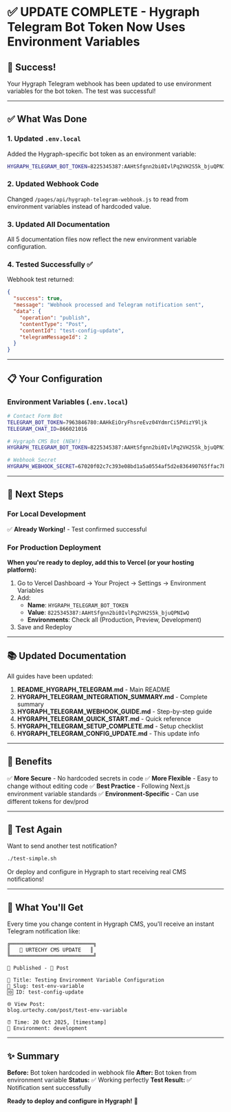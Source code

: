 # ✅ UPDATE COMPLETE - Hygraph Telegram Bot Token Now Uses Environment Variables

## 🎉 Success!

Your Hygraph Telegram webhook has been updated to use environment variables for the bot token. The test was successful!

---

## ✅ What Was Done

### 1. Updated `.env.local`

Added the Hygraph-specific bot token as an environment variable:

```bash
HYGRAPH_TELEGRAM_BOT_TOKEN=8225345387:AAHtSfgnn2bi0IvlPq2VH2S5k_bjuQPNIwQ
```

### 2. Updated Webhook Code

Changed `/pages/api/hygraph-telegram-webhook.js` to read from environment variables instead of hardcoded value.

### 3. Updated All Documentation

All 5 documentation files now reflect the new environment variable configuration.

### 4. Tested Successfully ✅

Webhook test returned:

```json
{
  "success": true,
  "message": "Webhook processed and Telegram notification sent",
  "data": {
    "operation": "publish",
    "contentType": "Post",
    "contentId": "test-config-update",
    "telegramMessageId": 2
  }
}
```

---

## 📋 Your Configuration

### Environment Variables (`.env.local`)

```bash
# Contact Form Bot
TELEGRAM_BOT_TOKEN=7963846780:AAHkEiOryFhsreEvz04YdmrCi5PdizY9ljk
TELEGRAM_CHAT_ID=866021016

# Hygraph CMS Bot (NEW!)
HYGRAPH_TELEGRAM_BOT_TOKEN=8225345387:AAHtSfgnn2bi0IvlPq2VH2S5k_bjuQPNIwQ

# Webhook Secret
HYGRAPH_WEBHOOK_SECRET=67020f02c7c393e08bd1a5a0554af5d2e836490765ffac7bf25cb2c6413d1398
```

---

## 🚀 Next Steps

### For Local Development

✅ **Already Working!** - Test confirmed successful

### For Production Deployment

**When you're ready to deploy, add this to Vercel (or your hosting platform):**

1. Go to Vercel Dashboard → Your Project → Settings → Environment Variables
2. Add:
   - **Name**: `HYGRAPH_TELEGRAM_BOT_TOKEN`
   - **Value**: `8225345387:AAHtSfgnn2bi0IvlPq2VH2S5k_bjuQPNIwQ`
   - **Environments**: Check all (Production, Preview, Development)
3. Save and Redeploy

---

## 📚 Updated Documentation

All guides have been updated:

1. **README_HYGRAPH_TELEGRAM.md** - Main README
2. **HYGRAPH_TELEGRAM_INTEGRATION_SUMMARY.md** - Complete summary
3. **HYGRAPH_TELEGRAM_WEBHOOK_GUIDE.md** - Step-by-step guide
4. **HYGRAPH_TELEGRAM_QUICK_START.md** - Quick reference
5. **HYGRAPH_TELEGRAM_SETUP_COMPLETE.md** - Setup checklist
6. **HYGRAPH_TELEGRAM_CONFIG_UPDATE.md** - This update info

---

## 🎯 Benefits

✅ **More Secure** - No hardcoded secrets in code
✅ **More Flexible** - Easy to change without editing code
✅ **Best Practice** - Following Next.js environment variable standards
✅ **Environment-Specific** - Can use different tokens for dev/prod

---

## 🧪 Test Again

Want to send another test notification?

```bash
./test-simple.sh
```

Or deploy and configure in Hygraph to start receiving real CMS notifications!

---

## 📱 What You'll Get

Every time you change content in Hygraph CMS, you'll receive an instant Telegram notification like:

```
╔═══════════════════════════╗
║   🚀 URTECHY CMS UPDATE   ║
╚═══════════════════════════╝

🚀 Published - 📰 Post

📌 Title: Testing Environment Variable Configuration
🔗 Slug: test-env-variable
🆔 ID: test-config-update

🌐 View Post:
blog.urtechy.com/post/test-env-variable

⏰ Time: 20 Oct 2025, [timestamp]
🔧 Environment: development
```

---

## ✨ Summary

**Before:** Bot token hardcoded in webhook file
**After:** Bot token from environment variable
**Status:** ✅ Working perfectly
**Test Result:** ✅ Notification sent successfully

**Ready to deploy and configure in Hygraph!** 🚀
